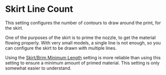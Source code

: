 Skirt Line Count
====
This setting configures the number of contours to draw around the print, for the skirt.

One of the purposes of the skirt is to prime the nozzle, to get the material flowing properly. With very small models, a single line is not enough, so you can configure the skirt to be drawn with multiple lines.

Using the [Skirt/Brim Minimum Length](skirt_brim_minimal_length.md) setting is more reliable than using this setting to ensure a minimum amount of primed material. This setting is only somewhat easier to understand.
